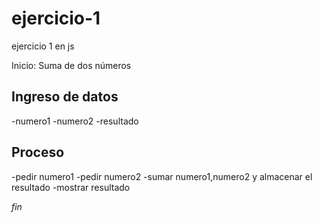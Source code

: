 # ejercicio-1
ejercicio 1 en js

Inicio: Suma de dos números

## Ingreso de datos
-numero1
-numero2
-resultado

## Proceso
-pedir numero1
-pedir numero2
-sumar numero1,numero2 y almacenar el resultado
-mostrar resultado

*fin*